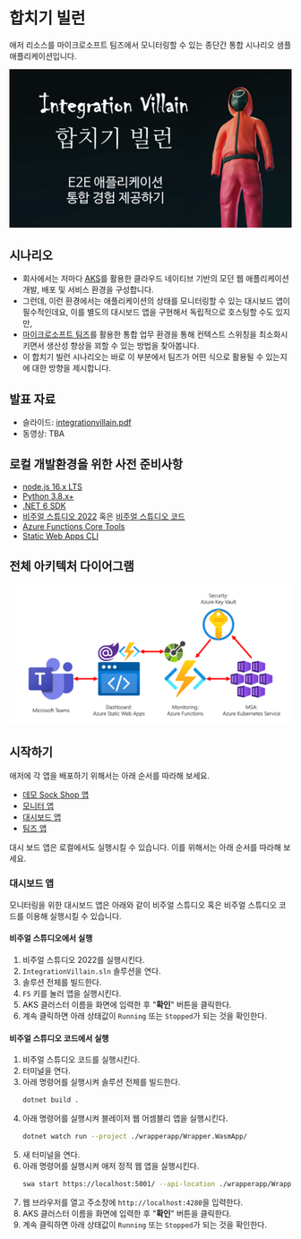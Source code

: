 # 합치기 빌런 #

애저 리소스를 마이크로소프트 팀즈에서 모니터링할 수 있는 종단간 통합 시나리오 샘플 애플리케이션입니다.

![인트로](./assets/integrationvillain.png)


## 시나리오 ##

* 회사에서는 저마다 [AKS](https://docs.microsoft.com/ko-kr/azure/aks/intro-kubernetes?WT.mc_id=dotnet-52121-juyoo&ocid=AID3035186)를 활용한 클라우드 네이티브 기반의 모던 웹 애플리케이션 개발, 배포 및 서비스 환경을 구성합니다.
* 그런데, 이런 환경에서는 애플리케이션의 상태를 모니터링할 수 있는 대시보드 앱이 필수적인데요, 이를 별도의 대시보드 앱을 구현해서 독립적으로 호스팅할 수도 있지만,
* [마이크로소프트 팀즈](https://www.microsoft.com/ko-kr/microsoft-teams/group-chat-software?WT.mc_id=dotnet-52121-juyoo&ocid=AID3035186)를 활용한 통합 업무 환경을 통해 컨텍스트 스위칭을 최소화시키면서 생산성 향상을 꾀할 수 있는 방법을 찾아봅니다.
* 이 합치기 빌런 시나리오는 바로 이 부분에서 팀즈가 어떤 식으로 활용될 수 있는지에 대한 방향을 제시합니다.


## 발표 자료 ##

* 슬라이드: [integrationvillain.pdf](./assets/integraionvillain.pdf)
* 동영상: TBA


## 로컬 개발환경을 위한 사전 준비사항 ##

* [node.js 16.x LTS](https://nodejs.org/ko/)
* [Python 3.8.x+](https://www.python.org/)
* [.NET 6 SDK](https://dotnet.microsoft.com/download/dotnet/6.0?WT.mc_id=dotnet-52121-juyoo&ocid=AID3035186)
* [비주얼 스튜디오 2022](https://visualstudio.microsoft.com/vs/?WT.mc_id=dotnet-52121-juyoo&ocid=AID3035186) 혹은 [비주얼 스튜디오 코드](https://code.visualstudio.com/?WT.mc_id=dotnet-52121-juyoo&ocid=AID3035186)
* [Azure Functions Core Tools](https://docs.microsoft.com/azure/azure-functions/functions-run-local?tabs=v4%2Cwindows%2Ccsharp%2Cportal%2Cbash%2Ckeda&WT.mc_id=dotnet-52121-juyoo&ocid=AID3035186)
* [Static Web Apps CLI](https://docs.microsoft.com/azure/static-web-apps/local-development?WT.mc_id=dotnet-52121-juyoo&ocid=AID3035186)


## 전체 아키텍처 다이어그램 ##

![전체 아키텍처 다이어그램](./assets/architecture.png)


## 시작하기 ##

애저에 각 앱을 배포하기 위해서는 아래 순서를 따라해 보세요.

* [데모 Sock Shop 앱](./sampleapp)
* [모니터 앱](./monitorapp)
* [대시보드 앱](./wrapperapp)
* [팀즈 앱](./teamsapp)


대시 보드 앱은 로컬에서도 실행시킬 수 있습니다. 이를 위해서는 아래 순서를 따라해 보세요.


### 대시보드 앱 ###

모니터링을 위한 대시보드 앱은 아래와 같이 비주얼 스튜디오 혹은 비주얼 스튜디오 코드를 이용해 실행시킬 수 있습니다.


#### 비주얼 스튜디오에서 실행 ####

1. 비주얼 스튜디오 2022를 실행시킨다.
2. `IntegrationVillain.sln` 솔루션을 연다.
3. 솔루션 전체를 빌드한다.
4. `F5` 키를 눌러 앱을 실행시킨다.
5. AKS 클러스터 이름을 화면에 입력한 후 "**확인**" 버튼을 클릭한다.
6. 계속 클릭하면 아래 상태값이 `Running` 또는 `Stopped`가 되는 것을 확인한다.


#### 비주얼 스튜디오 코드에서 실행 ####

1. 비주얼 스튜디오 코드를 실행시킨다.
2. 터미널을 연다.
3. 아래 명령어를 실행시켜 솔루션 전체를 빌드한다.
    ```bash
    dotnet build .
    ```
4. 아래 명령어를 실행시켜 블레이저 웹 어셈블리 앱을 실행시킨다.
    ```bash
    dotnet watch run --project ./wrapperapp/Wrapper.WasmApp/
    ```
5. 새 터미널을 연다.
6. 아래 명령어를 실행시켜 애저 정적 웹 앱을 실행시킨다.
    ```bash
    swa start https://localhost:5001/ --api-location ./wrapperapp/Wrapper.ApiApp/
    ```
7. 웹 브라우저를 열고 주소창에 `http://localhost:4280`을 입력한다.
8. AKS 클러스터 이름을 화면에 입력한 후 "**확인**" 버튼을 클릭한다.
9. 계속 클릭하면 아래 상태값이 `Running` 또는 `Stopped`가 되는 것을 확인한다.

